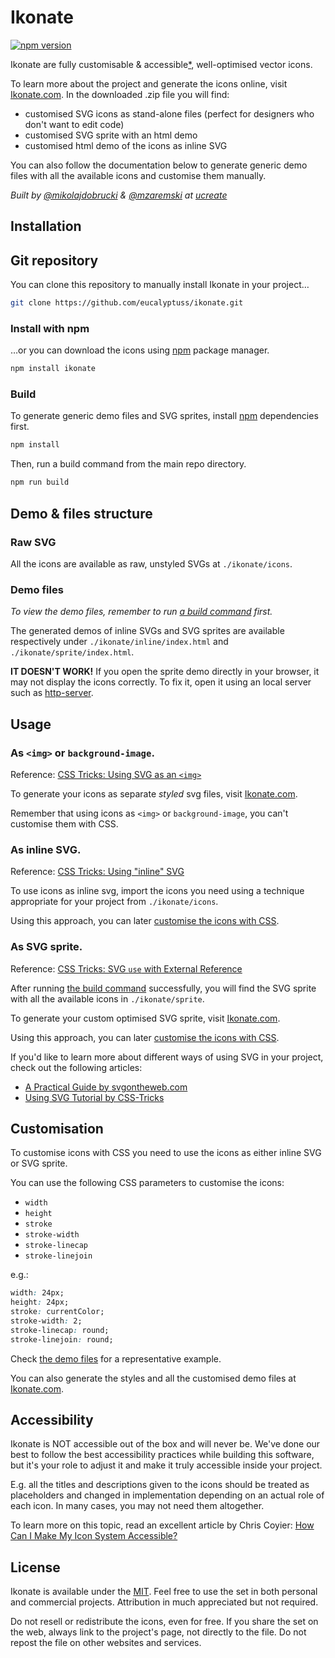 # Ikonate

[![npm version](https://badge.fury.io/js/ikonate.svg)](https://badge.fury.io/js/ikonate)

Ikonate are fully customisable & accessible[*](http://github.com/eucalyptuss/ikonate#accessibility), well-optimised vector icons.

To learn more about the project and generate the icons online, visit [Ikonate.com](http://ikonate.com). In the downloaded .zip file you will find:
* customised SVG icons as stand-alone files (perfect for designers who don't want to edit code)
* customised SVG sprite with an html demo
* customised html demo of the icons as inline SVG

You can also follow the documentation below to generate generic demo files with all the available icons and customise them manually.

*Built by [@mikolajdobrucki](https://twitter.com/mikolajdobrucki) & [@mzaremski](https://github.com/mzaremski) at [ucreate](http://www.ucreate.it/)*

## Installation

## Git repository

You can clone this repository to manually install Ikonate in your project…

```bash
git clone https://github.com/eucalyptuss/ikonate.git
```
### Install with npm

…or you can download the icons using [npm](http://npmjs.com/) package manager.

```bash
npm install ikonate
```

### Build

To generate generic demo files and SVG sprites, install [npm](http://npmjs.com/) dependencies first.
```bash
npm install
```

Then, run a build command from the main repo directory.
```bash
npm run build
```

## Demo & files structure

### Raw SVG

All the icons are available as raw, unstyled SVGs at `./ikonate/icons`.

### Demo files

*To view the demo files, remember to run [a build command](http://github.com/eucalyptuss/ikonate#build) first.*

The generated demos of inline SVGs and SVG sprites are available respectively under `./ikonate/inline/index.html` and `./ikonate/sprite/index.html`.

**IT DOESN'T WORK!** If you open the sprite demo directly in your browser, it may not display the icons correctly. To fix it, open it using an local server such as [http-server](https://www.npmjs.com/package/http-server).

## Usage

### As `<img>` or `background-image`.

Reference: [CSS Tricks: Using SVG as an `<img>`](https://css-tricks.com/using-svg/#article-header-id-2)

To generate your icons as separate *styled* svg files, visit [Ikonate.com](http://ikonate.com).

Remember that using icons as `<img>` or `background-image`, you can't customise them with CSS.

### As inline SVG.

Reference: [CSS Tricks: Using "inline" SVG](https://css-tricks.com/using-svg/#article-header-id-7)

To use icons as inline svg, import the icons you need using a technique appropriate for your project from `./ikonate/icons`.

Using this approach, you can later [customise the icons with CSS](http://github.com/eucalyptuss/ikonate#customisation).

### As SVG sprite.

Reference: [CSS Tricks: SVG `use` with External Reference](https://css-tricks.com/svg-use-with-external-reference-take-2/)

After running [the build command](http://github.com/eucalyptuss/ikonate#build) successfully, you will find the SVG sprite with all the available icons in `./ikonate/sprite`.

To generate your custom optimised SVG sprite, visit [Ikonate.com](http://ikonate.com).

Using this approach, you can later [customise the icons with CSS](http://github.com/eucalyptuss/ikonate#customisation).

If you'd like to learn more about different ways of using SVG in your project, check out the following articles:
* [A Practical Guide by svgontheweb.com](https://svgontheweb.com/#implementation)
* [Using SVG Tutorial by CSS-Tricks](https://css-tricks.com/using-svg/)

## Customisation

To customise icons with CSS you need to use the icons as either inline SVG or SVG sprite.

You can use the following CSS parameters to customise the icons:
* `width`
* `height`
* `stroke`
* `stroke-width`
* `stroke-linecap`
* `stroke-linejoin`

e.g.:

```css
width: 24px;
height: 24px;
stroke: currentColor;
stroke-width: 2;
stroke-linecap: round;
stroke-linejoin: round;
```

Check [the demo files](http://github.com/eucalyptuss/ikonate#demo-files) for a representative example. 

You can also generate the styles and all the customised demo files at [Ikonate.com](http://ikonate.com).

## Accessibility

Ikonate is NOT accessible out of the box and will never be. We've done our best to follow the best accessibility practices while building this software, but it's your role to adjust it and make it truly accessible inside your project. 

E.g. all the titles and descriptions given to the icons should be treated as placeholders and changed in implementation depending on an actual role of each icon. In many cases, you may not need them altogether.

To learn more on this topic, read an excellent article by Chris Coyier: [How Can I Make My Icon System Accessible?](https://css-tricks.com/can-make-icon-system-accessible/)

## License

Ikonate is available under the [MIT](https://github.com/eucalyptuss/ikonate/blob/master/LICENSE). Feel free to use the set in both personal and commercial projects. Attribution in much appreciated but not required.

Do not resell or redistribute the icons, even for free. If you share the set on the web, always link to the project's page, not directly to the file. Do not repost the file on other websites and services.
